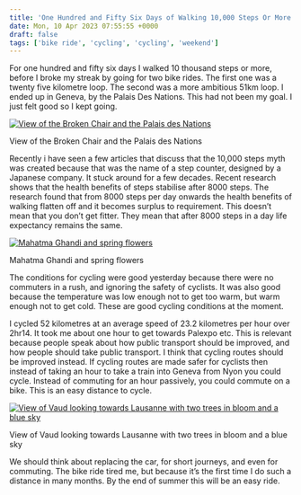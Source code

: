 ```yaml
---
title: 'One Hundred and Fifty Six Days of Walking 10,000 Steps Or More and Two Bike Rides'
date: Mon, 10 Apr 2023 07:55:55 +0000
draft: false
tags: ['bike ride', 'cycling', 'cycling', 'weekend']
---
```


For one hundred and fifty six days I walked 10 thousand steps or more, before I broke my streak by going for two bike rides. The first one was a twenty five kilometre loop. The second was a more ambitious 51km loop. I ended up in Geneva, by the Palais Des Nations. This had not been my goal. I just felt good so I kept going. 

[![View of the Broken Chair and the Palais des Nations](https://www.main-vision.com/richard/blog/wp-content/uploads/2023/04/img_4606-1024x768.jpg)](https://www.main-vision.com/richard/blog/wp-content/uploads/2023/04/img_4606-scaled.jpg)

View of the Broken Chair and the Palais des Nations

Recently i have seen a few articles that discuss that the 10,000 steps myth was created because that was the name of a step counter, designed by a Japanese company. It stuck around for a few decades. Recent research shows that the health benefits of steps stabilise after 8000 steps. The research found that from 8000 steps per day onwards the health benefits of walking flatten off and it becomes surplus to requirement. This doesn’t mean that you don’t get fitter. They mean that after 8000 steps in a day life expectancy remains the same. 

[![Mahatma Ghandi and spring flowers](https://www.main-vision.com/richard/blog/wp-content/uploads/2023/04/img_4607-768x1024.jpg)](https://www.main-vision.com/richard/blog/wp-content/uploads/2023/04/img_4607-scaled.jpg)

Mahatma Ghandi and spring flowers

The conditions for cycling were good yesterday because there were no commuters in a rush, and ignoring the safety of cyclists. It was also good because the temperature was low enough not to get too warm, but warm enough not to get cold. These are good cycling conditions at the moment. 

I cycled 52 kilometres at an average speed of 23.2 kilometres per hour over 2hr14. It took me about one hour to get towards Palexpo etc. This is relevant because people speak about how public transport should be improved, and how people should take public transport. I think that cycling routes should be improved instead. If cycling routes are made safer for cyclists then instead of taking an hour to take a train into Geneva from Nyon you could cycle. Instead of commuting for an hour passively, you could commute on a bike. This is an easy distance to cycle. 

[![View of Vaud looking towards Lausanne with two trees in bloom and a blue sky](https://www.main-vision.com/richard/blog/wp-content/uploads/2023/04/img_4609-1024x768.jpg)](https://www.main-vision.com/richard/blog/wp-content/uploads/2023/04/img_4609-scaled.jpg)

View of Vaud looking towards Lausanne with two trees in bloom and a blue sky

We should think about replacing the car, for short journeys, and even for commuting. The bike ride tired me, but because it’s the first time I do such a distance in many months. By the end of summer this will be an easy ride.